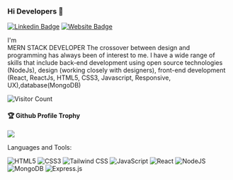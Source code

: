 ### Hi Developers 👋
 
[![Linkedin Badge](https://img.shields.io/badge/-arun-blue?style=flat-square&logo=Linkedin&logoColor=white&link=https://www.linkedin.com/in/arun-v-214477291/)](https://www.linkedin.com/in/arun-v-214477291/)
[![Website Badge](https://img.shields.io/badge/WebSite-arun-green)](https://arun-vportfolio.netlify.app/)
 
I'm  
MERN STACK DEVELOPER
The crossover between design and programming has always been of interest to me. I have a wide range of skills that include back-end development using open source technologies (NodeJs), design (working closely with designers), front-end development (React, ReactJs, HTML5, CSS3, Javascript, Responsive, UX),database(MongoDB)

 ![Visitor Count](https://profile-counter.glitch.me/arunv369/count.svg)
 
<div>
  <h4>🏆 Github Profile Trophy</h4>
  <a href="https://justpaste.it/redirect/ai6sp/https%3A%2F%2Fgithub.com%2Fryo-ma%2Fgithub-profile-trophy">    
    <img src="https://github-profile-trophy.vercel.app/?username=arunv369&column=7"/>
  </a>
</div>

 
Languages and Tools: 
 
 
 <img alt="HTML5" src="https://img.shields.io/badge/html5-%23E34F26.svg?style=flat-square&logo=html5&logoColor=white"/> <img alt="CSS3" src="https://img.shields.io/badge/css3-%231572B6.svg?style=flat-square&logo=css3&logoColor=white"/>  <img alt="Tailwind CSS" src="https://img.shields.io/badge/Tailwind_CSS-%2306B6D4.svg?style=flat-square&logo=tailwind-css&logoColor=white"/> <img alt="JavaScript" src="https://img.shields.io/badge/JavaScript-%23F7DF1E.svg?style=flat-square&logo=javascript&logoColor=black"/> <img alt="React" src="https://img.shields.io/badge/react-%2320232a.svg?style=flat-square&logo=react&logoColor=%2361DAFB"/>
<img alt="NodeJS" src="https://img.shields.io/badge/node.js-%2343853D.svg?style=flat-square&logo=node-dot-js&logoColor=white"/>   <img alt="MongoDB" src ="https://img.shields.io/badge/MongoDB-%234ea94b.svg?style=flat-square&logo=mongodb&logoColor=white"/>    <img alt="Express.js" src="https://img.shields.io/badge/Express.js-%23000000.svg?style=flat-square&logo=express&logoColor=white"/>



 
